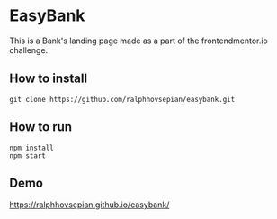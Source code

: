 # EasyBank

This is a Bank's landing page made as a part of the frontendmentor.io challenge.

## How to install

```
git clone https://github.com/ralphhovsepian/easybank.git
```

## How to run

```
npm install
npm start
```

## Demo

https://ralphhovsepian.github.io/easybank/
